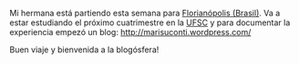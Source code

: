 <html><body><p>Mi hermana está partiendo esta semana para <a href="http://es.wikipedia.org/wiki/Florian%C3%B3polis" title="Floripa" target="_blank">Florianópolis (Brasil)</a>. Va a estar estudiando el próximo cuatrimestre en la <a href="http://www.ufsc.br/" title="Universidad Federal de Santa Catarina" target="_blank">UFSC</a> y para documentar la experiencia empezó un blog: <a href="http://marisuconti.wordpress.com/" title="Blog de Marisú" target="_blank">http://marisuconti.wordpress.com/</a>



Buen viaje y bienvenida a la blogósfera!</p></body></html>